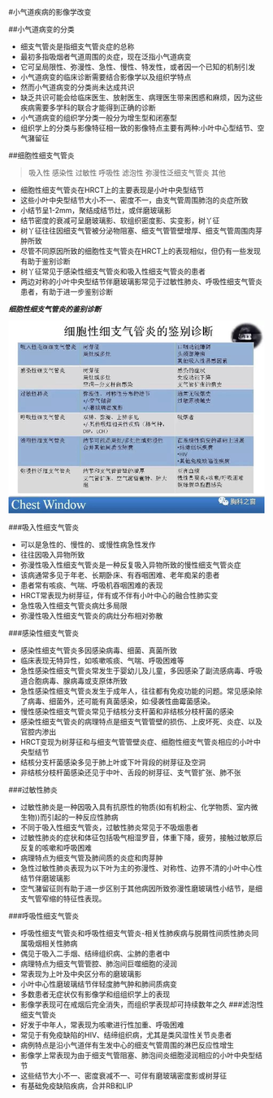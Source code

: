 #小气道疾病的影像学改变

##小气道病变的分类

- 细支气管炎是指细支气管炎症的总称
- 最初多指吸烟者气道周围的炎症，现在泛指小气道病变
- 它可呈局限性、弥漫性、急性、慢性、特发性，或者因一个已知的机制引发
- 小气道病变的临床诊断需要结合影像学以及组织学特点
- 然而小气道病变的分类尚未达成共识
- 缺乏共识可能会给临床医生、放射医生、病理医生带来困惑和麻烦，因为这些疾病需要多学科的联合才能得到正确的诊断
- 小气道病变的组织学分类一般分为增生型和闭塞型
- 组织学上的分类与影像特征相一致的影像特点主要有两种:小叶中心型结节、空气潴留征

##细胞性细支气管炎
>吸入性
> 感染性
> 过敏性
> 呼吸性
> 滤泡性
> 弥漫性泛细支气管炎
> 其他

- 细胞性细支气管炎在HRCT上的主要表现是小叶中央型结节
- 这些小叶中央型结节大小不一、密度不一，由支气管周围肺泡的炎症所致
- 小结节呈1-2mm，聚结成结节灶，或伴磨玻璃影
- 结节密度的衰减可呈磨玻璃影、软组织密度影、实变影，树丫征
- 树丫征往往因细支气管被分泌物阻塞、细支气管管壁增厚、细支气管周围肉芽肿所致
- 尽管不同原因所致的细胞性支气管炎在HRCT上的表现相似，但仍有一些发现有助于鉴别诊断
- 树丫征常见于感染性细支气管炎和吸入性细支气管炎的患者
- 两边对称的小叶中央型结节伴磨玻璃影常见于过敏性肺炎、呼吸性细支气管炎患者，有助于进一步鉴别诊断

***细胞性细支气管炎的鉴别诊断***


![](./_image/0-2.jpg)

###吸入性细支气管炎
- 可以是急性的、慢性的、或慢性病急性发作
- 往往因吸入异物所致
- 弥漫性吸入性细支气管炎是一种反复吸入异物所致的慢性细支气管炎症
- 该病通常多见于年老、长期卧床、有吞咽困难、老年痴呆的患者
- 患者常有咳痰、气喘、呼吸机吞咽困难的表现
- HRCT常表现为树芽征，伴有或不伴有小叶中心的融合性肺实变
- 急性吸入性细支气管炎病灶多局限
- 弥漫性吸入性细支气管炎的病灶分布相对弥散

###感染性细支气管炎
- 感染性细支气管炎多因感染病毒、细菌、真菌所致
- 临床表现无特异性，如咳嗽咳痰、气喘、呼吸困难等
- 急性感染性细支气管炎常发生于婴幼儿及儿童，多因感染了副流感病毒、呼吸道合胞病毒、腺病毒或支原体所致
- 急性感染性细支气管炎发生于成年人，往往都有免疫功能的问题。常见感染除了病毒、细菌外，还可能有真菌感染，如:侵袭性曲霉菌感染。
- 慢性感染性细支气管炎常见于结核分支杆菌和非结核分枝杆菌的感染
- 感染性细支气管炎的病理特点是细支气管管壁的损伤、上皮坏死、炎症、以及官腔内渗出
- HRCT变现为树芽征和与细支气管管壁炎症、细胞性细支气管炎相应的小叶中央型结节
- 结核分支杆菌感染多见于肺上叶或下叶背段的树芽征及空洞
- 非结核分枝杆菌感染还见于中叶、舌段的树芽征、支气管扩张、肺不张


###过敏性肺炎
- 过敏性肺炎是一种因吸入具有抗原性的物质(如有机粉尘、化学物质、室内微生物))而引起的一种反应性肺病
- 不同于吸入性细支气管炎，过敏性肺炎常见于不吸烟患者
- 过敏性肺炎的症状和体征包括吸气相湿罗音，体重下降，疲劳，接触过敏原后反复的咳嗽和呼吸困难
- 病理特点为细支气管及肺间质的炎症和肉芽肿
- 急性过敏性肺炎表现为以下叶为主的弥漫性、对称性、边界不清的小叶中心性结节伴磨玻璃影
- 空气潴留征则有助于进一步区别于其他病因所致弥漫性磨玻璃性小结节，是细支气管窄缩的特征性表现。

###呼吸性细支气管炎
- 呼吸性细支气管炎和呼吸性细支气管炎-相关性肺疾病与脱屑性间质性肺炎同属吸烟相关性肺病
- 偶见于吸入二手烟、结缔组织病、尘肺的患者中
- 病理特点为细支气管管腔、肺泡间巨噬细胞的浸润
- 常表现为上叶及中央区分布的磨玻璃影
- 小叶中心性磨玻璃结节伴轻度肺气肿和肺间质病变
- 多数患者无症状仅有影像学和组组织学上的表现
- 影像学表现可在戒烟后完全消失，而组织学表现却可持续数年之久
###滤泡性细支气管炎
- 好发于中年人，常表现为咳嗽进行性加重、呼吸困难
- 常见于有免疫缺陷的HIV、结缔组织病，尤其是类风湿性关节炎患者
- 病例特点是沿小气道伴有生发中心的细支气管周围的淋巴反应性增生
- 影像学上常表现为由于细支气管阻塞、肺泡间炎细胞浸润相应的小叶中央型结节
- 这些结节大小不一、密度衰减不一、可伴有磨玻璃密度影或树芽征
- 有基础免疫缺陷疾病，合并RB和LIP
